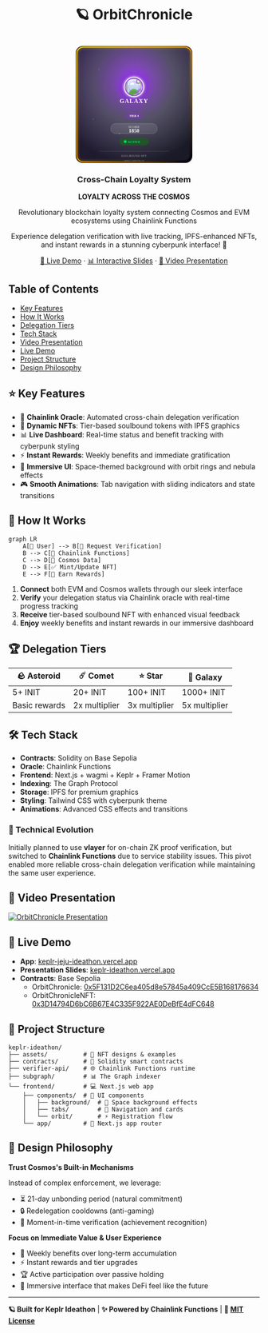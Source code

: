 <div align="center">

<h1>🪐 OrbitChronicle</h1>
<iframe src="data:text/html;charset=utf-8,%3C!DOCTYPE%20html%3E%3Chtml%3E%3Chead%3E%3Cmeta%20charset%3D%22utf-8%22%3E%3Cstyle%3Ebody%7Bmargin%3A0%3Bpadding%3A8px%3Bbackground%3Atransparent%3Bdisplay%3Aflex%3Balign-items%3Acenter%3Bjustify-content%3Acenter%3Bmin-height%3A100vh%7Dsvg%7Bmax-width%3A100%25%3Bmax-height%3A100%25%3Bwidth%3Aauto%3Bheight%3Aauto%7D%3C/style%3E%3C/head%3E%3Cbody%3E%3Csvg%20xmlns%3D%22http%3A//www.w3.org/2000/svg%22%20width%3D%22400%22%20height%3D%22400%22%20viewBox%3D%220%200%20400%20400%22%3E%3Cdefs%3E%3CradialGradient%20id%3D%22bg%22%20cx%3D%2250%25%22%20cy%3D%2230%25%22%20r%3D%2270%25%22%3E%3Cstop%20offset%3D%220%25%22%20style%3D%22stop-color%3A%238A2BE2%3Bstop-opacity%3A0.9%22/%3E%3Cstop%20offset%3D%2250%25%22%20style%3D%22stop-color%3A%231a1a2e%3Bstop-opacity%3A0.8%22/%3E%3Cstop%20offset%3D%22100%25%22%20style%3D%22stop-color%3A%230d0d1a%3Bstop-opacity%3A1%22/%3E%3C/radialGradient%3E%3ClinearGradient%20id%3D%22cardGrad%22%20x1%3D%220%25%22%20y1%3D%220%25%22%20x2%3D%22100%25%22%20y2%3D%22100%25%22%3E%3Cstop%20offset%3D%220%25%22%20style%3D%22stop-color%3A%238A2BE2%3Bstop-opacity%3A0.3%22/%3E%3Cstop%20offset%3D%22100%25%22%20style%3D%22stop-color%3A%23ffffff%3Bstop-opacity%3A0.1%22/%3E%3C/linearGradient%3E%3ClinearGradient%20id%3D%22goldGrad%22%20x1%3D%220%25%22%20y1%3D%220%25%22%20x2%3D%22100%25%22%20y2%3D%22100%25%22%3E%3Cstop%20offset%3D%220%25%22%20style%3D%22stop-color%3A%23FFD700%22/%3E%3Cstop%20offset%3D%2250%25%22%20style%3D%22stop-color%3A%23FFA500%22/%3E%3Cstop%20offset%3D%22100%25%22%20y2%3D%22100%25%22%3E%3Cstop%20offset%3D%220%25%22%20style%3D%22stop-color%3A%23FFD700%22/%3E%3Cstop%20offset%3D%2250%25%22%20style%3D%22stop-color%3A%23FFA500%22/%3E%3Cstop%20offset%3D%22100%25%22%20style%3D%22stop-color%3A%23FF8C00%22/%3E%3C/linearGradient%3E%3Cfilter%20id%3D%22glow%22%20x%3D%22-50%25%22%20y%3D%22-50%25%22%20width%3D%22200%25%22%20height%3D%22200%25%22%3E%3CfeGaussianBlur%20stdDeviation%3D%223%22%20result%3D%22coloredBlur%22/%3E%3CfeMerge%3E%3CfeMergeNode%20in%3D%22coloredBlur%22/%3E%3CfeMergeNode%20in%3D%22SourceGraphic%22/%3E%3C/feMerge%3E%3C/filter%3E%3Cfilter%20id%3D%22specialGlow%22%20x%3D%22-50%25%22%20y%3D%22-50%25%22%20width%3D%22200%25%22%20height%3D%22200%25%22%3E%3CfeGaussianBlur%20stdDeviation%3D%225%22%20result%3D%22coloredBlur%22/%3E%3CfeMerge%3E%3CfeMergeNode%20in%3D%22coloredBlur%22/%3E%3CfeMergeNode%20in%3D%22SourceGraphic%22/%3E%3C/feMerge%3E%3C/filter%3E%3CclipPath%20id%3D%22roundedClip%22%3E%3Ccircle%20cx%3D%22200%22%20cy%3D%22140%22%20r%3D%2230%22/%3E%3C/clipPath%3E%3C/defs%3E%3Crect%20width%3D%22400%22%20height%3D%22400%22%20fill%3D%22url(%23bg)%22%20rx%3D%2224%22/%3E%3Crect%20x%3D%228%22%20y%3D%228%22%20width%3D%22384%22%20height%3D%22384%22%20fill%3D%22url(%23cardGrad)%22%20rx%3D%2220%22%20opacity%3D%220.5%22/%3E%3Crect%20x%3D%224%22%20y%3D%224%22%20width%3D%22392%22%20height%3D%22392%22%20fill%3D%22none%22%20stroke%3D%22url(%23goldGrad)%22%20stroke-width%3D%223%22%20rx%3D%2222%22%20filter%3D%22url(%23specialGlow)%22/%3E%3Ccircle%20cx%3D%2280%22%20cy%3D%2280%22%20r%3D%221%22%20fill%3D%22white%22%20opacity%3D%220.6%22/%3E%3Ccircle%20cx%3D%22320%22%20cy%3D%22120%22%20r%3D%220.8%22%20fill%3D%22white%22%20opacity%3D%220.4%22/%3E%3Ccircle%20cx%3D%22150%22%20cy%3D%22300%22%20r%3D%221.2%22%20fill%3D%22white%22%20opacity%3D%220.7%22/%3E%3Ccircle%20cx%3D%22350%22%20cy%3D%22280%22%20r%3D%220.6%22%20fill%3D%22white%22%20opacity%3D%220.5%22/%3E%3Ccircle%20cx%3D%2260%22%20cy%3D%22250%22%20r%3D%221%22%20fill%3D%22white%22%20opacity%3D%220.6%22/%3E%3Ccircle%20cx%3D%22300%22%20cy%3D%2260%22%20r%3D%220.8%22%20fill%3D%22white%22%20opacity%3D%220.4%22/%3E%3Ccircle%20cx%3D%22200%22%20cy%3D%22140%22%20r%3D%2265%22%20fill%3D%22%238A2BE2%22%20opacity%3D%220.2%22%20filter%3D%22url(%23specialGlow)%22/%3E%3Ccircle%20cx%3D%22200%22%20cy%3D%22140%22%20r%3D%2250%22%20fill%3D%22%238A2BE2%22%20opacity%3D%220.4%22%20filter%3D%22url(%23specialGlow)%22/%3E%3Ccircle%20cx%3D%22200%22%20cy%3D%22140%22%20r%3D%2235%22%20fill%3D%22white%22%20opacity%3D%220.9%22%20filter%3D%22url(%23specialGlow)%22/%3E%3Ccircle%20cx%3D%22200%22%20cy%3D%22140%22%20r%3D%2225%22%20fill%3D%22%238A2BE2%22%20opacity%3D%220.8%22%20filter%3D%22url(%23specialGlow)%22/%3E%3Ccircle%20cx%3D%22200%22%20cy%3D%22140%22%20r%3D%2280%22%20fill%3D%22none%22%20stroke%3D%22%238A2BE2%22%20stroke-width%3D%221%22%20opacity%3D%220.3%22%20stroke-dasharray%3D%225%2C5%22/%3E%3Ccircle%20cx%3D%22200%22%20cy%3D%22140%22%20r%3D%2295%22%20fill%3D%22none%22%20stroke%3D%22white%22%20stroke-width%3D%220.5%22%20opacity%3D%220.2%22%20stroke-dasharray%3D%223%2C7%22/%3E%3Cimage%20href%3D%22https%3A//ipfs.io/ipfs/bafkreigcz7at4vvsb27zzl4njmplthcdzn5vgtblv4akne2mr3aarsarqy%22%20x%3D%22170%22%20y%3D%22110%22%20width%3D%2260%22%20height%3D%2260%22%20clip-path%3D%22url(%23roundedClip)%22%20filter%3D%22url(%23specialGlow)%22/%3E%3Ccircle%20cx%3D%22200%22%20cy%3D%22140%22%20r%3D%2230%22%20fill%3D%22none%22%20stroke%3D%22%238A2BE2%22%20stroke-width%3D%223%22%20opacity%3D%220.8%22/%3E%3Ccircle%20cx%3D%22200%22%20cy%3D%22140%22%20r%3D%2218%22%20fill%3D%22rgba(255%2C255%2C255%2C0.1)%22%20stroke%3D%22%238A2BE2%22%20stroke-width%3D%222%22%20opacity%3D%220.3%22/%3E%3Ctext%20x%3D%22200%22%20y%3D%22195%22%20text-anchor%3D%22middle%22%20fill%3D%22white%22%20font-size%3D%2220%22%20font-weight%3D%22bold%22%20letter-spacing%3D%222px%22%3EGALAXY%3C/text%3E%3Ctext%20x%3D%22200%22%20y%3D%22220%22%20text-anchor%3D%22middle%22%20fill%3D%22%238A2BE2%22%20font-size%3D%2214%22%20opacity%3D%220.9%22%3E1500%20INIT%3C/text%3E%3Crect%20x%3D%22170%22%20y%3D%22230%22%20width%3D%2260%22%20height%3D%2220%22%20rx%3D%2210%22%20fill%3D%22%238A2BE2%22%20opacity%3D%220.3%22/%3E%3Ctext%20x%3D%22200%22%20y%3D%22243%22%20text-anchor%3D%22middle%22%20fill%3D%22white%22%20font-size%3D%2210%22%20font-weight%3D%22bold%22%3ETIER%204%3C/text%3E%3Crect%20x%3D%22120%22%20y%3D%22265%22%20width%3D%22160%22%20height%3D%2235%22%20rx%3D%2217%22%20fill%3D%22rgba(255%2C255%2C255%2C0.1)%22%20stroke%3D%22rgba(255%2C255%2C255%2C0.3)%22%20stroke-width%3D%221%22/%3E%3Ctext%20x%3D%22200%22%20y%3D%22280%22%20text-anchor%3D%22middle%22%20fill%3D%22white%22%20font-size%3D%2212%22%20opacity%3D%220.8%22%3ESCORE%3C/text%3E%3Ctext%20x%3D%22200%22%20y%3D%22295%22%20text-anchor%3D%22middle%22%20fill%3D%22white%22%20font-size%3D%2218%22%20font-weight%3D%22bold%22%3E1850%3C/text%3E%3Crect%20x%3D%22150%22%20y%3D%22315%22%20width%3D%22100%22%20height%3D%2225%22%20rx%3D%2212%22%20fill%3D%22%231B5E20%22%20opacity%3D%220.8%22/%3E%3Ccircle%20cx%3D%22170%22%20cy%3D%22327%22%20r%3D%224%22%20fill%3D%22%2300E676%22%20filter%3D%22url(%23glow)%22/%3E%3Ctext%20x%3D%22200%22%20y%3D%22332%22%20text-anchor%3D%22middle%22%20fill%3D%22%2300E676%22%20font-size%3D%2211%22%20font-weight%3D%22bold%22%3EACTIVE%3C/text%3E%3Cline%20x1%3D%2280%22%20y1%3D%22360%22%20x2%3D%22320%22%20y2%3D%22360%22%20stroke%3D%22rgba(255%2C255%2C255%2C0.2)%22%20stroke-width%3D%221%22/%3E%3Ctext%20x%3D%22200%22%20y%3D%22380%22%20text-anchor%3D%22middle%22%20fill%3D%22white%22%20font-size%3D%229%22%20opacity%3D%220.6%22%20letter-spacing%3D%221px%22%3ESOULBOUND%20NFT%3C/text%3E%3Ctext%20x%3D%22200%22%20y%3D%22395%22%20text-anchor%3D%22middle%22%20fill%3D%22white%22%20font-size%3D%228%22%20opacity%3D%220.4%22%3EORBIT%20CHRONICLE%3C/text%3E%3C/svg%3E%3C/body%3E%3C/html%3E"
        width="250" height="250" frameborder="0" sandbox="allow-same-origin" title="Galaxy Tier NFT">
</iframe>
<h3>Cross-Chain Loyalty System</h3>
<p><strong>LOYALTY ACROSS THE COSMOS</strong></p>
<p>Revolutionary blockchain loyalty system connecting Cosmos and EVM ecosystems using Chainlink Functions</p>

<p>Experience delegation verification with live tracking, IPFS-enhanced NFTs, and instant rewards in a stunning cyberpunk interface! 🌌</p>

<a href="https://keplr-jeju-ideathon.vercel.app/">🚀 Live Demo</a>
·
<a href="https://keplr-ideathon.vercel.app/">📊 Interactive Slides</a>
·
<a href="https://youtu.be/AyYbSVEyesA?feature=shared">🎥 Video Presentation</a>

</div>

## Table of Contents

- [Key Features](#key-features)
- [How It Works](#how-it-works)
- [Delegation Tiers](#delegation-tiers)
- [Tech Stack](#tech-stack)
- [Video Presentation](#video-presentation)
- [Live Demo](#live-demo)
- [Project Structure](#project-structure)
- [Design Philosophy](#design-philosophy)

## ⭐ Key Features

- 🔗 **Chainlink Oracle**: Automated cross-chain delegation verification
- 🎨 **Dynamic NFTs**: Tier-based soulbound tokens with IPFS graphics
- 📊 **Live Dashboard**: Real-time status and benefit tracking with cyberpunk styling
- ⚡ **Instant Rewards**: Weekly benefits and immediate gratification
- 🌌 **Immersive UI**: Space-themed background with orbit rings and nebula effects
- 🎮 **Smooth Animations**: Tab navigation with sliding indicators and state transitions

## 🚀 How It Works

```mermaid
graph LR
    A[👤 User] --> B[📝 Request Verification]
    B --> C[🔗 Chainlink Functions]
    C --> D[🌌 Cosmos Data]
    D --> E[✅ Mint/Update NFT]
    E --> F[🎁 Earn Rewards]
```

1. **Connect** both EVM and Cosmos wallets through our sleek interface
2. **Verify** your delegation status via Chainlink oracle with real-time progress tracking
3. **Receive** tier-based soulbound NFT with enhanced visual feedback
4. **Enjoy** weekly benefits and instant rewards in our immersive dashboard

## 🏆 Delegation Tiers

| 🪨 Asteroid   | ☄️ Comet      | ⭐ Star       | 🌌 Galaxy     |
| ------------- | ------------- | ------------- | ------------- |
| 5+ INIT       | 20+ INIT      | 100+ INIT     | 1000+ INIT    |
| Basic rewards | 2x multiplier | 3x multiplier | 5x multiplier |

## 🛠️ Tech Stack

- **Contracts**: Solidity on Base Sepolia
- **Oracle**: Chainlink Functions
- **Frontend**: Next.js + wagmi + Keplr + Framer Motion
- **Indexing**: The Graph Protocol
- **Storage**: IPFS for premium graphics
- **Styling**: Tailwind CSS with cyberpunk theme
- **Animations**: Advanced CSS effects and transitions

### 🔄 Technical Evolution

Initially planned to use **vlayer** for on-chain ZK proof verification, but switched to **Chainlink Functions** due to service stability issues. This pivot enabled more reliable cross-chain delegation verification while maintaining the same user experience.

## 🎥 Video Presentation

[![OrbitChronicle Presentation](https://img.youtube.com/vi/AyYbSVEyesA/0.jpg)](https://youtu.be/AyYbSVEyesA?feature=shared)

## 🌟 Live Demo

- **App**: [keplr-jeju-ideathon.vercel.app](https://keplr-jeju-ideathon.vercel.app)
- **Presentation Slides**: [keplr-ideathon.vercel.app](https://keplr-ideathon.vercel.app)
- **Contracts**: Base Sepolia
  - OrbitChronicle: [0x5F131D2C6ea405d8e57845a409CcE5B168176634](https://sepolia.basescan.org/address/0x5F131D2C6ea405d8e57845a409CcE5B168176634)
  - OrbitChronicleNFT: [0x3D14794D6bC6B67E4C335F922AE0DeBfE4dFC648](https://sepolia.basescan.org/address/0x3D14794D6bC6B67E4C335F922AE0DeBfE4dFC648)

## 📁 Project Structure

```
keplr-ideathon/
├── assets/          # 🎨 NFT designs & examples
├── contracts/       # 🔷 Solidity smart contracts
├── verifier-api/    # 🌐 Chainlink Functions runtime
├── subgraph/        # 📊 The Graph indexer
└── frontend/        # 💻 Next.js web app
    ├── components/  # 🧩 UI components
    │   ├── background/  # 🌌 Space background effects
    │   ├── tabs/        # 📑 Navigation and cards
    │   └── orbit/       # ⚡ Registration flow
    └── app/         # 📄 Next.js app router
```

## 🎯 Design Philosophy

**Trust Cosmos's Built-in Mechanisms**

Instead of complex enforcement, we leverage:

- ⏳ 21-day unbonding period (natural commitment)
- 🔒 Redelegation cooldowns (anti-gaming)
- 📸 Moment-in-time verification (achievement recognition)

**Focus on Immediate Value & User Experience**

- 🎁 Weekly benefits over long-term accumulation
- ⚡ Instant rewards and tier upgrades
- 🏆 Active participation over passive holding
- 🌌 Immersive interface that makes DeFi feel like the future

---

**🪐 Built for Keplr Ideathon** | **✨ Powered by Chainlink Functions** | **📄 [MIT License](LICENSE)**

